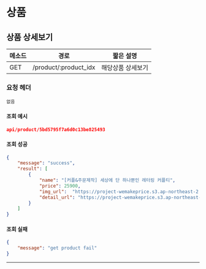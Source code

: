 # 상품

## 상품 상세보기

| 메소드 | 경로                  | 짧은 설명         |
| ------ | --------------------- | ----------------- |
| GET    | /product/:product_idx | 해당상품 상세보기 |

### 요청 헤더

```
없음
```

#### 조회 예시

```json
api/product/5bd5795f7a6d0c13be825493
```

#### 조회 성공

```json
{
    "message": "success",
    "result": [
        {
            "name": "[커플&주문제작] 세상에 단 하나뿐인 레터링 커플티",
            "price": 25900,
            "img_url":  "https://project-wemakeprice.s3.ap-northeast-2.amazonaws.com/1540716890007.png",
            "detail_url": "https://project-wemakeprice.s3.ap-northeast-2.amazonaws.com/1540716890393.png"
        }
    ]
}
```

#### 조회 실패

```json
{
    "message": "get product fail"
}
```

------

